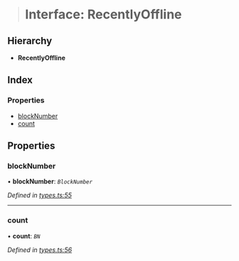 > # Interface: RecentlyOffline

## Hierarchy

* **RecentlyOffline**

## Index

### Properties

* [blockNumber](_types_.recentlyoffline.md#blocknumber)
* [count](_types_.recentlyoffline.md#count)

## Properties

###  blockNumber

• **blockNumber**: *`BlockNumber`*

*Defined in [types.ts:55](https://github.com/polkadot-js/api/blob/2e109ba/packages/api-derive/src/types.ts#L55)*

___

###  count

• **count**: *`BN`*

*Defined in [types.ts:56](https://github.com/polkadot-js/api/blob/2e109ba/packages/api-derive/src/types.ts#L56)*